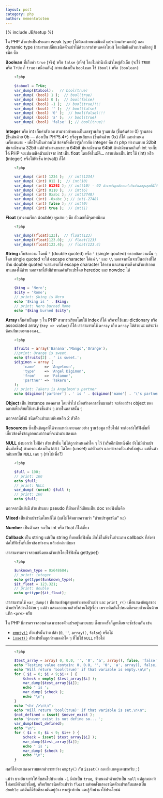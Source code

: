 ```yaml
---
layout: post
category: php
author: mementototem
---
```

{% include JB/setup %}

ใน PHP ตัวแปรเป็นประเภท weak type (ไม่ต้องกำหนดชนิดตัวแปรก่อนกำหนดค่า) และ dynamic type (สามารถเปลี่ยนชนิดตัวแปรได้ด้วยการกำหนดค่าใหม่) โดยมีชนิดตัวแปรหลักอยู่ 8 ชนิด คือ

**Boolean** ที่เก็บค่า `true` (จริง) หรือ `false` (เท็จ) โดยไม่คำนึงถึงตัวใหญ่ตัวเล็ก (จะใช้ `TRUE` หรือ `TrUe` ก็ `true` เหมือนกัน) การแปลงเป็น `boolean` ใช้ `(bool)` หรือ `(boolean)`

```php
    <?php
    
    $tabool = TrUe;
    var_dump($tabool);   // bool(true)
    var_dump( (bool) 1 );  // bool(true)
    var_dump( (bool) 0 );  // bool(false)
    var_dump( (bool) -1 );  // bool(true)!!!
    var_dump( (bool) '' );  // bool(false)
    var_dump( (bool) '0' );  // bool(false)!!!
    var_dump( (bool) 'a' );  // bool(true)
    var_dump( (bool) 'false' ); // bool(true)!
```

**Integer** หรือ int เก็บค่าตัวเลข สามารถกำหนดเป็นเลขฐานสิบ ฐานแปด (ขึ้นต้นด้วย 0) ฐานสอง (ขึ้นต้นด้วย 0b &mdash; ต้องเป็น PHP5.4+) หรือฐานสิบหก (ขึ้นต้นด้วย 0x) ก็ได้ และกำหนดเครื่องหมาย - เพื่อให้เป็นค่าลบได้ ข้อจำกัดที่ควรรู้เกี่ยวกับ integer คือ ถ้า php ทำงานแบบ 32bit มันจะมีขนาด 32bit แต่ถ้าทำงานบนระบบ 64bit มันจะมีขนาด 64bit ถ้าค่ามีขนาดเกินที่ int จะเก็บได้ PHP จะแปลงชนิดตัวแปรจาก int เป็น float โดยอัตโนมัติ... การแปลงเป็น int ใช้ (int) หรือ (integer) หรือใช้ฟังชั่น intval() ก็ได้

```php
    <?php

    var_dump( (int) 1234 );  // int(1234)
    var_dump( (int) 012 );  // int(10)
    var_dump( (int) 01292 ); // int(10) - 92 ด้านหลังถูกตัดออก(เกินตัวเลขสูงสุดที่มีได้ในฐานนั้น ๆ)
    var_dump( (int) 0110 );  // int(6)
    var_dump( (int) 0xabc ); // int(2748)
    var_dump( (int) -0xabc ); // int(-2748)
    var_dump( (int) false ); // int(0)
    var_dump( (int) true );  // int(1)
```

**Float** (บางคนเรียก double) พูดง่าย ๆ คือ ตัวเลขที่มีจุดทศนิยม

```php
    <?php

    var_dump((float)123);  // float(123)
    var_dump((float)123.0);  // float(123)
    var_dump((float)123.4);  // float(123.4)
```

**String** เก็บข้อความ โดยมี `"` (double quoted) หรือ `'` (single qouted) ครอบข้อความนั้น ๆ โดย single quoted จะใส่ escape character ได้แค่ `\'` และ `\\` นอกจากนั้นจะเป็นอย่างที่ใส่ ส่วน double quoted จะสามารถใส่ escape character ได้ครบ และสามารถดึงค่าตัวแปรออกมาแสดงได้ด้วย นอกจากนี้ยังมีกำหนดค่าตัวแปรโดย heredoc และ nowdoc ได้

```php
    <?php

    $king = 'Nero';
    $city = 'Rome';
    // print: $king is Nero
    echo '$king is ' . $king;
    // print: Nero burned Rome
    echo "$king burned $city";
```

**Array** เก็บค่าเป็นชุด ๆ ใน PHP สามารถเรียกโดยใช้ index ก็ได้ หรือจะใช้แบบ dictionary หรือ associated array (`key => value`) ก็ได้ เราสามารถใช้ `array` เก็บ `array` ได้ด้วยนะ แต่ระวังซ้อนกันเยอะจนงงเอง...

```php
    <?php

    $fruits = array('Banana','Mango','Orange');
    //print: Orange is sweet.
    echo $fruits[2] . ' is sweet.';
    $digimon = array (
        'name'    => 'Angelmon',
        'type'    => 'Angel Digimon',
        'from'    => 'Patamon',
        'partner' => 'Takeru',
    );
    // print: Takeru is Angelmon's partner
    echo $digimon['partner'] . ' is ' . $digimon['name'] . '\'s partner.';
```

**Object** เป็น instance ของคลาส โดยทั่วไป เมื่อสร้างคลาสขึ้นมาแล้ว จะต้องสร้าง object ของคลาสเพื่อเรียกใช้งานฟังชั่นต่าง ๆ ภายในคลาสนั้น ๆ

นอกจากนี้ยังมี ชนิดตัวแปรแบบพิเศษอีก 2 ตัวคือ

**Resources** ซึ่งเป็นข้อมูลที่ได้จากแหล่งภายนอกอย่าง ฐานข้อมูล หรือไฟล์ จะต้องส่งให้ฟังชั่นที่เกี่ยวข้องดึงข้อมูลออกมาก่อนที่จะนำมาแสดงผล

**NULL** บ่งบอกว่า ไม่มีค่า ตัวแปรนั้น ไม่ได้ถูกกำหนดค่าใด ๆ ไว้ (หรืออีกนัยหนึ่งคือ ยังไม่มีตัวแปรนั้นเกิดขึ้น) สามารถแปลงเป็น `NULL` ได้โดย (unset) แต่ตัวแปร และค่าของตัวแปรยังอยู่นะ แค่คืนค่ากลับมาเป็น `NULL` เฉย ๆ (ทำไปเพื่อ?)

```php
    <?php

    $full = 100;
    // print: 100
    echo $full;
    // print: NULL
    var_dump( (unset) $full );
    // print: 100
    echo $full;
```

นอกจากนั้นยังมี ตัวแปรแบบ pseudo ที่มักเอาไว้เขียนเป็น doc ของฟังชั่นคือ

**Mixed** เป็นตัวแปรชนิดไหนก็ได้ (แต่ไม่ได้หมายความว่า "ตัวแปรทุกชนิด" นะ)

**Number** เป็นตัวเลข จะเป็น int หรือ float ก็ไม่เกี่ยง

**Callback** เป็น string แต่เป็น string ที่บอกชื่อฟังชั่น มักใช้ในฟังชั่นประเภท callback ที่ส่งค่าต่อให้ฟังชั่นที่เกี่ยวข้องทำงาน แล้วส่งค่ากลับมา

เราสามารถตรวจสอบชนิดของตัวแปรโดยใช้ฟังชั่น gettype()

```php
    <?php

    $unknown_type = 0x648684;
    // print: integer
    echo gettype($unknown_type);
    $it_float = 123.321;
    // print: double
    echo gettype($it_float);
```

เราสามารถใช้ `var_dump()` ที่แสดงข้อมูลทุกอย่างของตัวแปร และ `print_r()` เพื่อแสดงข้อมูลของตัวแปรให้อ่านได้ง่าย ๆ แต่ถ้า แสดงออกมาแล้วยังอ่านไม่รู้เรื่อง เพราะติดกันไปหมดก็ครอบส่วนนั้นด้วยแท็ก `<pre>` ครับ

ใน PHP มีการตรวจสอบค่าเฉพาะของตัวแปรอยู่หลายแบบ ซึ่งบางครั้งก็ดูเหมือนจะซ้ำซ้อนกัน เช่น

- [`empty()`](http://php.net/manual/en/function.empty.php) ตัวแปรนั้นว่างเปล่า (`0`, `''`, `array()`, `false`) หรือไม่
- [`isset()`](http://php.net/manual/en/function.isset.php) ตัวแปรนั้นถูกกำหนดค่าใด ๆ ที่ไม่ใช่ `NULL` หรือไม่

---

```php
    <?php

    $test_array = array( 0, 0.0, '', '0', 'a', array(), false, 'false', null );
    echo "Testing value contain: 0, 0.0, '', '0', 'a', array(), false, 'false', null\n<hr />\n";
    echo "Will return 'bool(true)' if that variable is empty.\n\n";
    for ( $i = 0; $i < 9;$i++ ) {
        $check = empty( $test_array[$i] );
        var_dump($test_array[$i]);
        echo ' is ';
        var_dump( $check );
        echo "\n";
    }
    echo "<hr />\n\n";
    echo "Will return 'bool(true)' if that variable is set.\n\n";
    $not_defined = isset( $never_exist );
    echo '$never_exist is not define so... ';
    var_dump($not_defined);
    echo "\n";
    for ( $i = 0; $i < 9; $i++ ) {
        $check = isset( $test_array[$i] );
        var_dump($test_array[$i]);
        echo ' is ';
        var_dump( $check );
        echo "\n";
    }
```

ผลที่ได้จะแสดงความแตกต่างระหว่าง `empty()` กับ `isset()` ลองสังเกตดูเองนะครับ ; )

แม้ว่า บางอันจะทำให้สับสนไปบ้าง เช่น `-1` มีค่าเป็น `true`, กำหนดค่าตัวแปรเป็น `null` แต่ถูกมองว่า ไม่เคยมีตัวแปรนี้อยู่, หรือเรียกชนิดตัวแปรว่า `float` แต่พอสั่งแสดงชนิดตัวแปรกลับแสดงเป็น `double` แต่มันก็มีข้อดีของมันอยู่บ้าง หากรู้เท่าทัน และรู้จักนำมาใช้ประโยชน์
